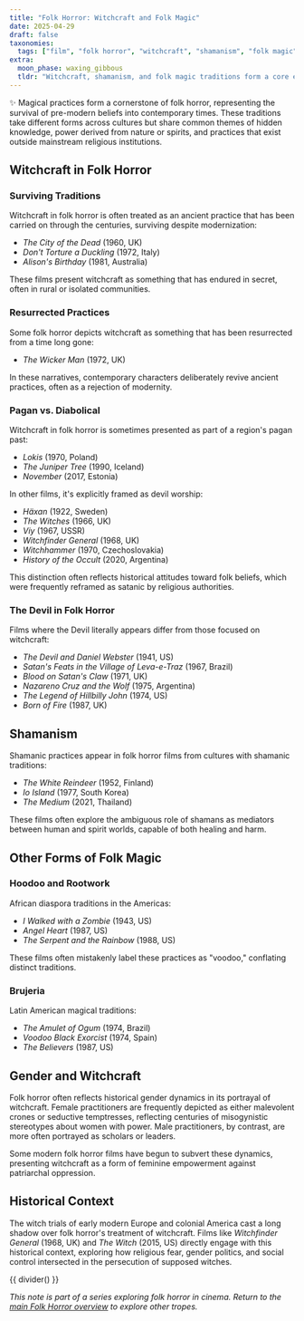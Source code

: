 ```yaml
---
title: "Folk Horror: Witchcraft and Folk Magic"
date: 2025-04-29
draft: false
taxonomies:
  tags: ["film", "folk horror", "witchcraft", "shamanism", "folk magic"]
extra:
  moon_phase: waxing_gibbous
  tldr: "Witchcraft, shamanism, and folk magic traditions form a core element of folk horror across cultures."
---
```


<span class="og">✨</span> Magical practices form a cornerstone of folk horror, representing the survival of pre-modern beliefs into contemporary times. These traditions take different forms across cultures but share common themes of hidden knowledge, power derived from nature or spirits, and practices that exist outside mainstream religious institutions.

## Witchcraft in Folk Horror

### Surviving Traditions

Witchcraft in folk horror is often treated as an ancient practice that has been carried on through the centuries, surviving despite modernization:
- *The City of the Dead* (1960, UK)
- *Don't Torture a Duckling* (1972, Italy)
- *Alison's Birthday* (1981, Australia)

These films present witchcraft as something that has endured in secret, often in rural or isolated communities.

### Resurrected Practices

Some folk horror depicts witchcraft as something that has been resurrected from a time long gone:
- *The Wicker Man* (1972, UK)

In these narratives, contemporary characters deliberately revive ancient practices, often as a rejection of modernity.

### Pagan vs. Diabolical

Witchcraft in folk horror is sometimes presented as part of a region's pagan past:
- *Lokis* (1970, Poland)
- *The Juniper Tree* (1990, Iceland)
- *November* (2017, Estonia)

In other films, it's explicitly framed as devil worship:
- *Häxan* (1922, Sweden)
- *The Witches* (1966, UK)
- *Viy* (1967, USSR)
- *Witchfinder General* (1968, UK)
- *Witchhammer* (1970, Czechoslovakia)
- *History of the Occult* (2020, Argentina)

This distinction often reflects historical attitudes toward folk beliefs, which were frequently reframed as satanic by religious authorities.

### The Devil in Folk Horror

Films where the Devil literally appears differ from those focused on witchcraft:
- *The Devil and Daniel Webster* (1941, US)
- *Satan's Feats in the Village of Leva-e-Traz* (1967, Brazil)
- *Blood on Satan's Claw* (1971, UK)
- *Nazareno Cruz and the Wolf* (1975, Argentina)
- *The Legend of Hillbilly John* (1974, US)
- *Born of Fire* (1987, UK)

## Shamanism

Shamanic practices appear in folk horror films from cultures with shamanic traditions:
- *The White Reindeer* (1952, Finland)
- *Io Island* (1977, South Korea)
- *The Medium* (2021, Thailand)

These films often explore the ambiguous role of shamans as mediators between human and spirit worlds, capable of both healing and harm.

## Other Forms of Folk Magic

### Hoodoo and Rootwork

African diaspora traditions in the Americas:
- *I Walked with a Zombie* (1943, US)
- *Angel Heart* (1987, US)
- *The Serpent and the Rainbow* (1988, US)

These films often mistakenly label these practices as "voodoo," conflating distinct traditions.

### Brujeria

Latin American magical traditions:
- *The Amulet of Ogum* (1974, Brazil)
- *Voodoo Black Exorcist* (1974, Spain)
- *The Believers* (1987, US)

## Gender and Witchcraft

Folk horror often reflects historical gender dynamics in its portrayal of witchcraft. Female practitioners are frequently depicted as either malevolent crones or seductive temptresses, reflecting centuries of misogynistic stereotypes about women with power. Male practitioners, by contrast, are more often portrayed as scholars or leaders.

Some modern folk horror films have begun to subvert these dynamics, presenting witchcraft as a form of feminine empowerment against patriarchal oppression.

## Historical Context

The witch trials of early modern Europe and colonial America cast a long shadow over folk horror's treatment of witchcraft. Films like *Witchfinder General* (1968, UK) and *The Witch* (2015, US) directly engage with this historical context, exploring how religious fear, gender politics, and social control intersected in the persecution of supposed witches.

{{ divider() }}

*This note is part of a series exploring folk horror in cinema. Return to the [main Folk Horror overview](/notes/folk-horror-overview) to explore other tropes.*
